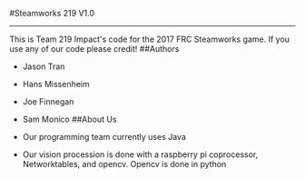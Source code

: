 #Steamworks 219 V1.0
* * *
This is Team 219 Impact's code for the 2017 FRC Steamworks game. If you use any of our code please credit!
##Authors

* Jason Tran
* Hans Missenheim
* Joe Finnegan
* Sam Monico
##About Us

* Our programming team currently uses Java
* Our vision procession is done with a raspberry pi coprocessor, Networktables, and opencv. Opencv is done in python
